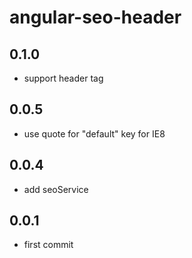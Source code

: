 # angular-seo-header

## 0.1.0

 * support header tag

## 0.0.5

 * use quote for "default" key for IE8

## 0.0.4

 * add seoService

## 0.0.1

 * first commit
